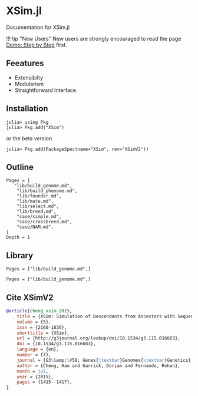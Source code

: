 # XSim.jl

Documentation for XSim.jl

!!! tip "New Users"
    New users are strongly encouraged to read the page [Demo: Step by Step](@ref) first.

## Feeatures

- Extensibilty
- Modularism
- Straightforward Interface

## Installation
```jldoctest
julia> using Pkg
julia> Pkg.add("XSim")
```
or the beta version
```jldoctest
julia> Pkg.add(PackageSpec(name="XSim", rev="XSimV2"))
```

## Outline
```@contents
Pages = [
   "lib/build_genome.md",
    "lib/build_phenome.md",
    "lib/founder.md",
    "lib/mate.md",
    "lib/select.md",
    "lib/breed.md",
    "case/simple.md",
    "case/crossbreed.md",
    "case/NAM.md",
]
Depth = 1
```

## Library
```@contents
Pages = ["lib/build_genome.md",]
```

```@index
Pages = ["lib/build_genome.md",]
```

## Cite XSimV2
```BibTex
@article{cheng_xsim_2015,
	title = {XSim: Simulation of Descendants from Ancestors with Sequence Data},
	volume = {5},
	issn = {2160-1836},
	shorttitle = {XSim},
	url = {http://g3journal.org/lookup/doi/10.1534/g3.115.016683},
	doi = {10.1534/g3.115.016683},
	language = {en},
	number = {7},
	journal = {G3\&amp;\#58; Genes{\textbar}Genomes{\textbar}Genetics},
	author = {Cheng, Hao and Garrick, Dorian and Fernando, Rohan},
	month = jul,
	year = {2015},
	pages = {1415--1417},
}
```
